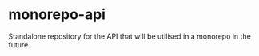 # monorepo-api
Standalone repository for the API that will be utilised in a monorepo in the future.
